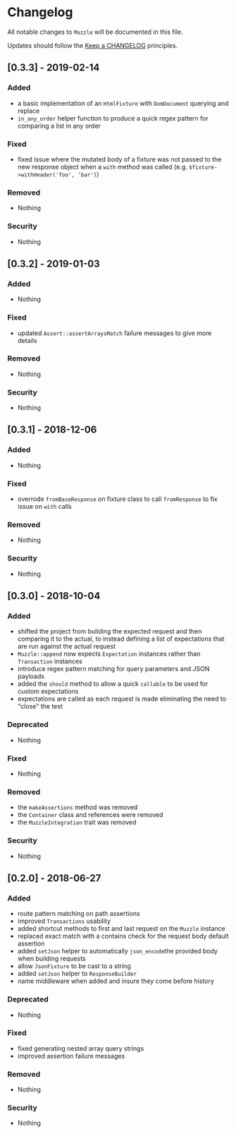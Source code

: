 # Changelog

All notable changes to `Muzzle` will be documented in this file.

Updates should follow the [Keep a CHANGELOG](http://keepachangelog.com/) principles.

## [0.3.3] - 2019-02-14

### Added
- a basic implementation of an `HtmlFixture` with `DomDocument` querying and replace
- `in_any_order` helper function to produce a quick regex pattern for comparing a list in any order

### Fixed
- fixed issue where the mutated body of a fixture was not passed to the new response object when
    a `with` method was called (e.g. `$fixture->withHeader('foo', 'bar')`)

### Removed
- Nothing

### Security
- Nothing

## [0.3.2] - 2019-01-03

### Added
- Nothing

### Fixed
- updated `Assert::assertArraysMatch` failure messages to give more details

### Removed
- Nothing

### Security
- Nothing

## [0.3.1] - 2018-12-06

### Added
- Nothing

### Fixed
- overrode `fromBaseResponse` on fixture class to call `fromResponse` to fix issue on `with` calls

### Removed
- Nothing

### Security
- Nothing

## [0.3.0] - 2018-10-04

### Added
- shifted the project from building the expected request and then comparing it to the actual, to instead defining a list of expectations that are run against the actual request
- `Muzzle::append` now expects `Expectation` instances rather than `Transaction` instances 
- introduce regex pattern matching for query parameters and JSON payloads
- added the `should` method to allow a quick `callable` to be used for custom expectations
- expectations are called as each request is made eliminating the need to "close" the test

### Deprecated
- Nothing

### Fixed
- Nothing

### Removed
- the `makeAssertions` method was removed
- the `Container` class and references were removed
- the `MuzzleIntegration` trait was removed

### Security
- Nothing

## [0.2.0] - 2018-06-27

### Added
- route pattern matching on path assertions
- improved `Transactions` usability
- added shortcut methods to first and last request on the `Muzzle` instance
- replaced exact match with a contains check for the request body default assertion
- added `setJson` helper to automatically `json_encode`the provided body when building requests
- allow `JsonFixture` to be cast to a string
- added `setJson` helper to `ResponseBuilder`
- name middleware when added and insure they come before history

### Deprecated
- Nothing

### Fixed
- fixed generating nested array query strings
- improved assertion failure messages

### Removed
- Nothing

### Security
- Nothing
